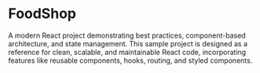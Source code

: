 # FoodShop
A modern React project demonstrating best practices, component-based architecture, and state management. This sample project is designed as a reference for clean, scalable, and maintainable React code, incorporating features like reusable components, hooks, routing, and styled components.
